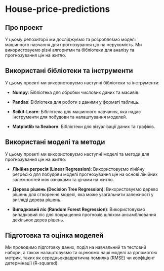 # House-price-predictions

## Про проект
У цьому репозиторії ми досліджуємо та розробляємо моделі машинного навчання для прогнозування цін на нерухомість. Ми використовуємо різні алгоритми та бібліотеки для аналізу та прогнозування цін на житло.

## Використані бібліотеки та інструменти
У цьому проекті ми використовуємо наступні бібліотеки та інструменти:

- **Numpy**: Бібліотека для обробки числових даних та масивів.

- **Pandas**: Бібліотека для роботи з даними у форматі таблиць.

- **Scikit-Learn**: Бібліотека для машинного навчання, яка надає інструменти для побудови та налаштування моделей.

- **Matplotlib та Seaborn**: Бібліотеки для візуалізації даних та графіків.

## Використані моделі та методи
У цьому проекті ми використовуємо наступні моделі та методи для прогнозування цін на житло:

- **Лінійна регресія (Linear Regression)**: Використовуємо лінійну регресію для побудови моделі прогнозування цін на основі лінійних залежностей між ознаками та цінами на житло.

- **Дерево рішень (Decision Tree Regression)**: Використовуємо дерево рішень для створення моделі, яка може узагальнити залежності у вигляді дерева рішень.

- **Випадковий ліс (Random Forest Regression)**: Використовуємо випадковий ліс для покращення прогнозів шляхом ансамблювання декількох дерев рішень.

## Підготовка та оцінка моделей
Ми проводимо підготовку даних, поділ на навчальний та тестовий набори, а також налаштовуємо та оцінюємо наші моделі за допомогою метрик, таких як середньоквадратична помилка (RMSE) чи коефіцієнт детермінації (R-squared).
